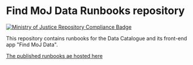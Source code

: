 # Find MoJ Data Runbooks repository

[![Ministry of Justice Repository Compliance Badge](https://github-community.service.justice.gov.uk/repository-standards/api/find-moj-data-runbooks/badge)](https://github-community.service.justice.gov.uk/repository-standards/find-moj-data-runbooks)

This repository contains runbooks for the Data Catalogue and its front-end app "Find MoJ Data".

[The published runbooks ae hosted here](https://runbooks.find-moj-data.service.justice.gov.uk/)
